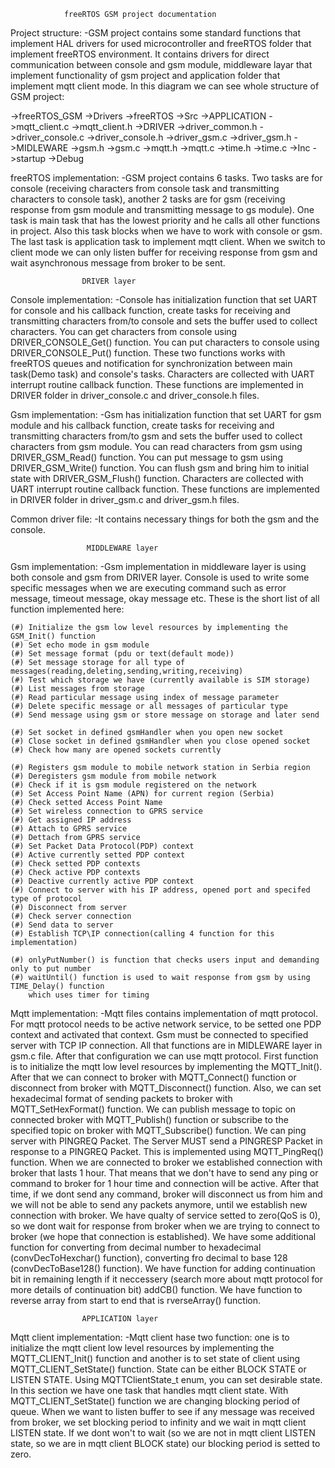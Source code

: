 				freeRTOS GSM project documentation
Project structure:
-GSM project contains some standard functions that implement HAL drivers for used microcontroller and freeRTOS folder that implement freeRTOS environment. It contains drivers for direct communication between console and gsm module, middleware layar that implement functionality of gsm project and application folder that implement mqtt client mode. In this diagram we can see whole structure of GSM project:

->freeRTOS_GSM
    ->Drivers
    ->freeRTOS
    ->Src
	->APPLICATION
	    ->mqtt_client.c
	    ->mqtt_client.h
	->DRIVER
	    ->driver_common.h
	    ->driver_console.c
	    ->driver_console.h
	    ->driver_gsm.c
	    ->driver_gsm.h
	->MIDLEWARE
	    ->gsm.h
	    ->gsm.c
	    ->mqtt.h
	    ->mqtt.c
	    ->time.h
	    ->time.c
    ->Inc
    ->startup
    ->Debug

freeRTOS implementation:
-GSM project contains 6 tasks. Two tasks are for console (receiving characters from console task and transmitting characters to console task), another 2 tasks are for gsm (receiving response from gsm module and transmitting message to gs module). One task is main task that has the lowest priority and he calls all other functions in project. Also this task blocks when we have to work with console or gsm. The last task is application task to implement mqtt client. When we switch to client mode we can only listen buffer for receiving response from gsm and wait asynchronous message from broker to be sent.

					DRIVER layer
Console implementation:
-Console has initialization function that set UART for console and his callback function, create tasks for receiving and transmitting characters from/to console and sets the buffer used to collect characters. You can get characters from console using DRIVER_CONSOLE_Get() function. You can put characters to console using DRIVER_CONSOLE_Put() function. These two functions works with freeRTOS queues and notification for synchronization between main task(Demo task) and console's tasks. Characters are collected with UART interrupt routine callback function. These functions are implemented in DRIVER folder in driver_console.c and driver_console.h files.

Gsm implementation:
-Gsm has initialization function that set UART for gsm module and his callback function, create tasks for receiving and transmitting characters from/to gsm and sets the buffer used to collect characters from gsm module. You can read characters from gsm using DRIVER_GSM_Read() function. You can put message to gsm using DRIVER_GSM_Write() function. You can flush gsm and bring him to initial state with DRIVER_GSM_Flush() function. Characters are collected with UART interrupt routine callback function. These functions are implemented in DRIVER folder in driver_gsm.c and driver_gsm.h files.

Common driver file:
-It contains necessary things for both the gsm and the console.
	
				     MIDDLEWARE layer
Gsm implementation:
-Gsm implementation in middleware layer is using both console and gsm from DRIVER layer. Console is used to write some specific messages when we are executing command such as error message, timeout message, okay message etc. These is the short list of all function implemented here:

	(#) Initialize the gsm low level resources by implementing the GSM_Init() function
	(#) Set echo mode in gsm module
	(#) Set message format (pdu or text(default mode))
	(#) Set message storage for all type of messages(reading,deleting,sending,writing,receiving)
	(#) Test which storage we have (currently available is SIM storage)
	(#) List messages from storage
	(#) Read particular message using index of message parameter
	(#) Delete specific message or all messages of particular type
	(#) Send message using gsm or store message on storage and later send

	(#) Set socket in defined gsmHandler when you open new socket
	(#) Close socket in defined gsmHandler when you close opened socket
	(#) Check how many are opened sockets currently

	(#) Registers gsm module to mobile network station in Serbia region
	(#) Deregisters gsm module from mobile network
	(#) Check if it is gsm module registered on the network
	(#) Set Access Point Name (APN) for current region (Serbia)
	(#) Check setted Access Point Name
	(#) Set wireless connection to GPRS service
	(#) Get assigned IP address
	(#) Attach to GPRS service
	(#) Dettach from GPRS service
	(#) Set Packet Data Protocol(PDP) context
	(#) Active currently setted PDP context
	(#) Check setted PDP contexts
	(#) Check active PDP contexts
	(#) Deactive currently active PDP context
	(#) Connect to server with his IP address, opened port and specifed type of protocol
	(#) Disconnect from server
	(#) Check server connection
	(#) Send data to server
	(#) Establish TCP\IP connection(calling 4 function for this implementation)

	(#) onlyPutNumber() is function that checks users input and demanding only to put number
	(#) waitUntil() function is used to wait response from gsm by using TIME_Delay() function
	 	which uses timer for timing

Mqtt implementation:
-Mqtt files contains implementation of mqtt protocol. For mqtt protocol needs to be active network service, to be setted one PDP context and activated that context. Gsm must be connected to specified server with TCP IP connection. All that functions are in MIDLEWARE layer in gsm.c file. After that configuration we can use mqtt protocol. First function is to initialize the mqtt low level resources by implementing the MQTT_Init(). After that we can connect to broker with MQTT_Connect() function or disconnect from broker with MQTT_Disconnect() function. Also, we can set hexadecimal format of sending packets to broker with MQTT_SetHexFormat() function. We can publish message to topic on connected broker with MQTT_Publish() function or subscribe to the specified topic on broker with  MQTT_Subscribe() function. We can ping server with PINGREQ Packet. The Server MUST send a PINGRESP Packet in response to a PINGREQ Packet. This is implemented using MQTT_PingReq() function. When we are connected to broker we established connection with broker that lasts 1 hour. That means that we don't have to send any ping or command to broker for 1 hour time and connection will be active. After that time, if we dont send any command, broker will disconnect us from him and we will not be able to send any packets anymore, until we establish new connection with broker. We have qualty of service setted to zero(QoS is 0), so we dont wait for response from broker when we are trying to connect to broker (we hope that connection is established). We have some additional function for converting from decimal number to hexadecimal (convDecToHexchar() function), converting fro decimal to base 128 (convDecToBase128() function). We have function for adding continuation bit in remaining length if it neccessery (search more about mqtt protocol for more details of continuation bit) addCB() function. We have function to reverse array from start to end that is rverseArray() function.

 					APPLICATION layer
Mqtt client implementation:
-Mqtt client hase two function: one is to initialize the mqtt client low level resources by implementing the MQTT_CLIENT_Init() function and another is to set state of client using MQTT_CLIENT_SetState() function. State can be either BLOCK STATE or LISTEN STATE. Using MQTTClientState_t enum, you can set desirable state. In this section we have one task that handles mqtt client state. With MQTT_CLIENT_SetState() function we are changing blocking period of queue. When we want to listen buffer to see if any message was received from broker, we set blocking period to infinity and we wait in mqtt client LISTEN state. If we dont won't to wait (so we are not in mqtt client LISTEN state, so we are in mqtt client BLOCK state) our blocking period is setted to zero.














































